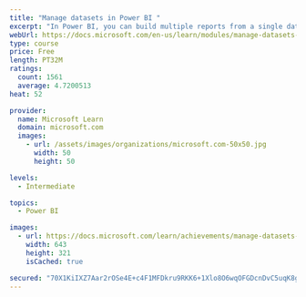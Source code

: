 ```yaml
---
title: "Manage datasets in Power BI "
excerpt: "In Power BI, you can build multiple reports from a single dataset. This means that if you change the dataset, all the reports will be updated with that change. It also means that you can do the work of cleaning and prepping data a single time, instead of repeatedly for each report. Once a dataset has been deployed, you'll want to automatically refresh it, so the users see the most current data in their reports. By using the Power BI gateway, it's possible to retrieve data from on-premise data sources, for instance a SQL Server that might be in your organization’s data center."
webUrl: https://docs.microsoft.com/en-us/learn/modules/manage-datasets-power-bi/
type: course
price: Free
length: PT32M
ratings:
  count: 1561
  average: 4.7200513
heat: 52

provider:
  name: Microsoft Learn
  domain: microsoft.com
  images:
    - url: /assets/images/organizations/microsoft.com-50x50.jpg
      width: 50
      height: 50

levels:
  - Intermediate

topics:
  - Power BI

images:
  - url: https://docs.microsoft.com/learn/achievements/manage-datasets-in-power-bi-social.png
    width: 643
    height: 321
    isCached: true

secured: "70X1KiIXZ7Aar2rOSe4E+c4F1MFDkru9RKK6+1Xlo8O6wqOFGDcnDvC5uqK8gend3RemZyH89Vyn+iQbZcUgyG63Ut/4DyEwPC2Mc0z1n482ly8jnVMs+1fp9ZAQhhjk1PebCmopHsRleQiJDIDVKO/EePnkwgaHE4mvFjWbdznsPyhWYN7b1ztKgMIu7iSw6ecjXGVulPURLNcM7lggw6AGmKmqzf6yTNV2cwqCJ1AqEk3stKESz3OEcaBfDEBDjlbPNH2qLH5bfP4Sv0oOBsT6LSlE3UY8BDj9vSQCCxUbwv9io/f7gz2DM97fNJR4AWGu4FjNUvYCRx0WWTAnE0sJr0ACYWArTSKCybFq1jx6KTAmI9mVdgzaHO3PAzEx40SkiE7GR9tTVylgdVG4rzFEmrwoAQ4OTy65sbvdASE=;0tdAVu2usBYz0SPA8NDmow=="
---
```


